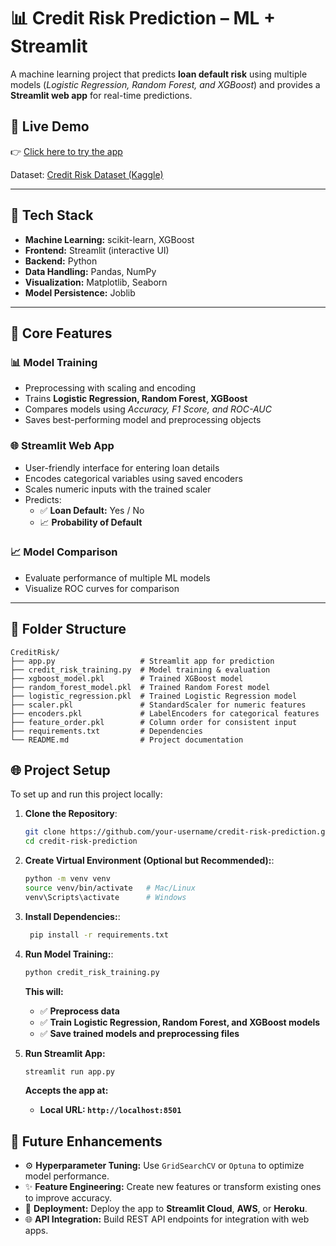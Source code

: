 # 📊 Credit Risk Prediction – ML + Streamlit  

A machine learning project that predicts **loan default risk** using multiple models (*Logistic Regression, Random Forest, and XGBoost*) and provides a **Streamlit web app** for real-time predictions.  

## 🚀 Live Demo
👉 [Click here to try the app](https://credit-risk-prediction-application.streamlit.app/)

Dataset: [Credit Risk Dataset (Kaggle)](https://www.kaggle.com/datasets/laotse/credit-risk-dataset)  

---

## 🚀 Tech Stack  
- **Machine Learning:** scikit-learn, XGBoost  
- **Frontend:** Streamlit (interactive UI)  
- **Backend:** Python  
- **Data Handling:** Pandas, NumPy  
- **Visualization:** Matplotlib, Seaborn  
- **Model Persistence:** Joblib  

---

## 🔑 Core Features  

### 📊 Model Training  
- Preprocessing with scaling and encoding  
- Trains **Logistic Regression, Random Forest, XGBoost**  
- Compares models using *Accuracy, F1 Score, and ROC-AUC*  
- Saves best-performing model and preprocessing objects  

### 🌐 Streamlit Web App  
- User-friendly interface for entering loan details  
- Encodes categorical variables using saved encoders  
- Scales numeric inputs with the trained scaler  
- Predicts:  
  - ✅ **Loan Default:** Yes / No  
  - 📈 **Probability of Default**  

### 📈 Model Comparison  
- Evaluate performance of multiple ML models  
- Visualize ROC curves for comparison  

---

## 📂 Folder Structure  

```plaintext
CreditRisk/
├── app.py                   # Streamlit app for prediction
├── credit_risk_training.py  # Model training & evaluation
├── xgboost_model.pkl        # Trained XGBoost model
├── random_forest_model.pkl  # Trained Random Forest model
├── logistic_regression.pkl  # Trained Logistic Regression model
├── scaler.pkl               # StandardScaler for numeric features
├── encoders.pkl             # LabelEncoders for categorical features
├── feature_order.pkl        # Column order for consistent input
├── requirements.txt         # Dependencies
└── README.md                # Project documentation

```

## 🌐 Project Setup

To set up and run this project locally:

1. **Clone the Repository**:
   ```bash
   git clone https://github.com/your-username/credit-risk-prediction.git
   cd credit-risk-prediction
   ```

2. **Create Virtual Environment (Optional but Recommended):**:
   ```bash
   python -m venv venv
   source venv/bin/activate   # Mac/Linux
   venv\Scripts\activate      # Windows
   ```

3. **Install Dependencies:**:
    ```bash
     pip install -r requirements.txt
     ```

4. **Run Model Training:**:
   ```bash
   python credit_risk_training.py
   ```
   **This will:** 
     - ✅ **Preprocess data** 
     - ✅ **Train Logistic Regression, Random Forest, and XGBoost models**
     - ✅ **Save trained models and preprocessing files**


5. **Run Streamlit App:**
   ```bash
   streamlit run app.py
   ```  
   **Accepts the app at:** 
      - **Local URL: `http://localhost:8501`**  


  ## 📌 Future Enhancements

- ⚙️ **Hyperparameter Tuning:** Use `GridSearchCV` or `Optuna` to optimize model performance.  
- ✨ **Feature Engineering:** Create new features or transform existing ones to improve accuracy.  
- 🚀 **Deployment:** Deploy the app to **Streamlit Cloud**, **AWS**, or **Heroku**.  
- 🌐 **API Integration:** Build REST API endpoints for integration with web apps.  


